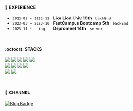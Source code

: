 #### :school_satchel: EXPERIENCE
- `2022-03 ~ 2022-12` &nbsp; **Like Lion Univ 10th** &nbsp; `backEnd`
- `2023-03 ~ 2023-10` &nbsp; **FastCampus Bootcamp 5th** &nbsp; `backEnd`
- `2023-11 ~   ing  ` &nbsp; **Depromeet 14th** &nbsp; `server`

<br>

#### :octocat: STACKS</h4>
![](https://img.shields.io/badge/Java-C70D2C?style=flat-square&logo=openjdk&logoColor=white)
![](https://img.shields.io/badge/SpringBoot-6DB33F?style=flat-square&logo=springboot&logoColor=white)
![](https://img.shields.io/badge/Spring%20Data%20JPA-6DB33F?style=flat-square&logo=spring&logoColor=white)
![](https://img.shields.io/badge/QueryDSL-004088?style=flat-square&logo=querydsl&logoColor=white)
![](https://img.shields.io/badge/MySQL-4479A1?style=flat-square&logo=mysql&logoColor=white)
<br>
![](https://img.shields.io/badge/Typescript-3178C6?style=flat-square&logo=typescript&logoColor=white)
![](https://img.shields.io/badge/NestJs-E0234E?style=flat-square&logo=nestjs&logoColor=white)
![](https://img.shields.io/badge/Postgresql-4169E1?style=flat-square&logo=postgresql&logoColor=white)
![](https://img.shields.io/badge/Firebase-FFCA28?style=flat-square&logo=firebase&logoColor=white)
<br>
![](https://img.shields.io/badge/github-181717?style=flat-square&logo=github&logoColor=white)
![](https://img.shields.io/badge/Amazon%20AWS-41454A?style=flat-square&logo=amazonaws&logoColor=white)

<br>

#### :slightly_smiling_face: CHANNEL
[![Blog Badge](https://img.shields.io/badge/TechBlog-FFDF6F?logo=tistory&logoColor=black&link=https://hoonsb.tistory.com)](https://hoonsb.tistory.com)

